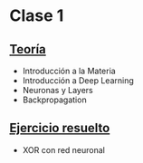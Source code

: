 # Clase 1

## [Teoría](teoria/slides_clase_1.pdf)

* Introducción a la Materia
* Introducción a Deep Learning
* Neuronas y Layers
* Backpropagation

## [Ejercicio resuelto](ejercicio/XOR_red_neuronal.ipynb)

* XOR con red neuronal